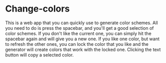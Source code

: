 # Change-colors
This is a web app that you can quickly use to generate color schemes. All you need to do is press the spacebar, and you'll get a good selection of color schemes. If you don't like the current one, you can simply hit the spacebar again and will give you a new one. If you like one color, but want to refresh the other ones, you can lock the color that you like and the generator will create colors that work with the locked one. Clicking the text button will copy a selected color.
